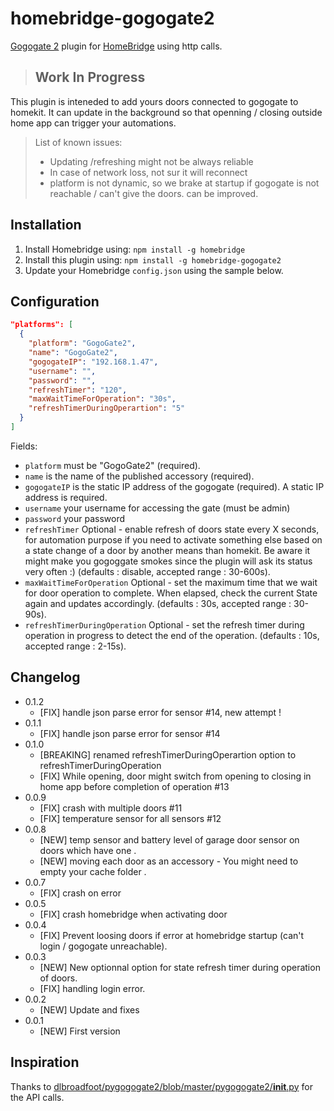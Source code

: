# homebridge-gogogate2

[Gogogate 2](https://www.gogogate.com) plugin for [HomeBridge](https://github.com/nfarina/homebridge) using http calls.

> ## Work In Progress

This plugin is inteneded to add yours doors connected to gogogate to homekit. It can update in the background so that openning / closing outside home app can trigger your automations.

> List of known issues:
>
> - Updating /refreshing might not be always reliable
> - In case of network loss, not sur it will reconnect
> - platform is not dynamic, so we brake at startup if gogogate is not reachable / can't give the doors. can be improved.

## Installation

1. Install Homebridge using: `npm install -g homebridge`
2. Install this plugin using: `npm install -g homebridge-gogogate2`
3. Update your Homebridge `config.json` using the sample below.

## Configuration

```json
"platforms": [
  {
    "platform": "GogoGate2",
    "name": "GogoGate2",
    "gogogateIP": "192.168.1.47",
    "username": "",
    "password": "",
    "refreshTimer": "120",
    "maxWaitTimeForOperation": "30s",
    "refreshTimerDuringOperartion": "5"
  }
]
```

Fields:

- `platform` must be "GogoGate2" (required).
- `name` is the name of the published accessory (required).
- `gogogateIP` is the static IP address of the gogogate (required). A static IP address is required.
- `username` your username for accessing the gate (must be admin)
- `password` your password
- `refreshTimer` Optional - enable refresh of doors state every X seconds, for automation purpose if you need to activate something else based on a state change of a door by another means than homekit. Be aware it might make you gogoggate smokes since the plugin will ask its status very often :) (defaults : disable, accepted range : 30-600s).
- `maxWaitTimeForOperation` Optional - set the maximum time that we wait for door operation to complete. When elapsed, check the current State again and updates accordingly. (defaults : 30s, accepted range : 30-90s).
- `refreshTimerDuringOperation` Optional - set the refresh timer during operation in progress to detect the end of the operation. (defaults : 10s, accepted range : 2-15s).

## Changelog

- 0.1.2
  - [FIX] handle json parse error for sensor #14, new attempt !
- 0.1.1
  - [FIX] handle json parse error for sensor #14
- 0.1.0
  - [BREAKING] renamed refreshTimerDuringOperartion option to refreshTimerDuringOperation
  - [FIX] While opening, door might switch from opening to closing in home app before completion of operation #13
- 0.0.9
  - [FIX] crash with multiple doors #11
  - [FIX] temperature sensor for all sensors #12
- 0.0.8
  - [NEW] temp sensor and battery level of garage door sensor on doors which have one .
  - [NEW] moving each door as an accessory - You might need to empty your cache folder .
- 0.0.7
  - [FIX] crash on error
- 0.0.5
  - [FIX] crash homebridge when activating door
- 0.0.4
  - [FIX] Prevent loosing doors if error at homebridge startup (can't login / gogogate unreachable).
- 0.0.3
  - [NEW] New optionnal option for state refresh timer during operation of doors.
  - [FIX] handling login error.
- 0.0.2
  - [NEW] Update and fixes
- 0.0.1
  - [NEW] First version

## Inspiration

Thanks to [dlbroadfoot/pygogogate2/blob/master/pygogogate2/**init**.py](https://github.com/dlbroadfoot/pygogogate2) for the API calls.
